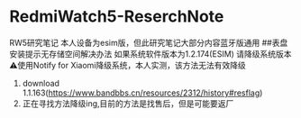 # RedmiWatch5-ReserchNote
RW5研究笔记
本人设备为esim版，但此研究笔记大部分内容蓝牙版通用
##表盘安装提示无存储空间解决办法
如果系统软件版本为1.2.174(ESIM)
请降级系统版本
⚠️使用Notify for Xiaomi降级系统，本人实测，该方法无法有效降级
1. download 1.1.163(https://www.bandbbs.cn/resources/2312/history#resflag)
2. 正在寻找方法降级ing,目前的方法是找售后，但是可能要返厂

